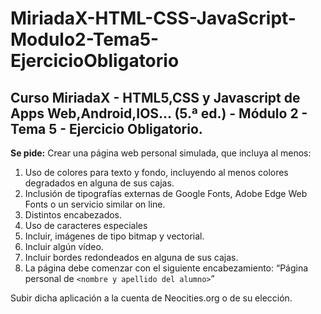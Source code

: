 # MiriadaX-HTML-CSS-JavaScript-Modulo2-Tema5-EjercicioObligatorio
## Curso MiriadaX - HTML5,CSS y Javascript de Apps Web,Android,IOS... (5.ª ed.) - Módulo 2 - Tema 5 - Ejercicio Obligatorio.

__Se pide:__
Crear una página web personal simulada, que incluya al menos:

1.  Uso de colores para texto y fondo, incluyendo al menos colores degradados en alguna de sus cajas.
2.  Inclusión de tipografías externas de Google Fonts, Adobe Edge Web Fonts o un servicio similar on line.
3.  Distintos encabezados.
4.  Uso de caracteres especiales
5.  Incluir, imágenes de tipo bitmap y vectorial.
6.  Incluir algún vídeo.
7.  Incluir bordes redondeados en alguna de sus cajas.
8.  La página debe comenzar con el siguiente encabezamiento:  “Página personal de `<nombre y apellido del alumno>`”

Subir dicha aplicación a la cuenta de Neocities.org o de su elección.
